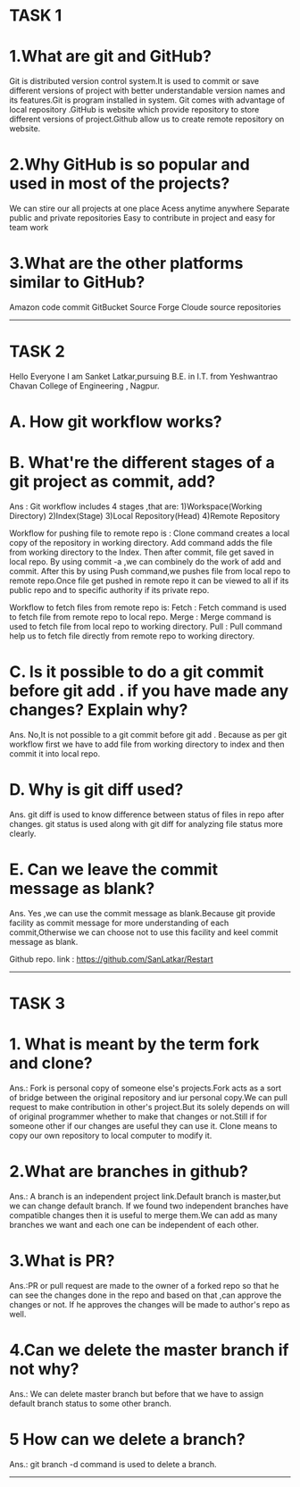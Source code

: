 # TASK 1

# 1.What are git and GitHub?
Git is distributed version control system.It is used to commit or save different versions of project with better understandable version names and its features.Git is program installed in system. Git comes with advantage of local repository .GitHub is website which provide repository to store different versions of project.Github allow us to create remote repository on website.


# 2.Why GitHub is so popular and used in most of the projects?
We can stire our all projects at one place
Acess anytime anywhere
Separate public and private repositories
Easy to contribute in project and easy for team work

# 3.What are the other platforms similar to GitHub?
Amazon code commit
GitBucket
Source Forge
Cloude source repositories

_______________________________________________________________

# TASK 2

Hello Everyone
I am Sanket Latkar,pursuing B.E. in I.T. from Yeshwantrao Chavan College of Engineering , Nagpur.

# A. How git workflow works?
# B. What're the different stages of a git project as commit, add? 
Ans : 
Git workflow includes 4 stages ,that are:
1)Workspace(Working Directory)
2)Index(Stage)
3)Local Repository(Head)
4)Remote Repository

Workflow for pushing file to remote repo is :
Clone command creates a local copy of the repository in working directory.
Add command adds the file from working directory to the Index.
Then after commit, file get saved in local repo.
By using commit -a ,we can combinely do the work of add and commit.
After this by using Push command,we pushes file from local repo to remote repo.Once file get pushed in remote repo it can be viewed to all if its public repo and to specific authority if its private repo.

Workflow to fetch files from remote repo is:
Fetch : Fetch command is used to fetch file from remote repo to local repo.
Merge : Merge command is used to fetch file from local repo to working directory.
Pull : Pull command help us to fetch file directly from remote repo to working directory.


# C. Is it possible to do a git commit before git add . if you have made any changes? Explain why? 
Ans. No,It is not possible to a git commit before git add . Because as per git workflow first we have to add file from working directory to index and then commit it into local repo.

# D. Why is git diff used?
Ans. git diff is used to know difference between status of files in repo after changes. git status is used along with git diff for analyzing file status more clearly.

# E. Can we leave the commit message as blank?
Ans. Yes ,we can use the commit message as blank.Because git provide facility as commit message for more understanding of each commit,Otherwise we can choose not to use this facility and keel commit message as blank.

Github repo. link : 
https://github.com/SanLatkar/Restart 

________________________________________________________________

# TASK 3

# 1. What is meant by the term fork and clone?
Ans.: Fork is personal copy of someone else's projects.Fork acts as a sort of bridge between the original repository and iur personal copy.We can pull request to make contribution in other's project.But its solely depends on will of original programmer whether to make that changes or not.Still if for someone other if our changes are useful they can use it.
Clone means to copy our own repository to local computer to modify it.

# 2.What are branches in github?
Ans.: A branch is an independent project link.Default branch is master,but we can change default branch. If we found two independent branches have compatible changes then it is useful to merge them.We can add as many branches we want and each one can be independent of each other.

# 3.What is PR?
Ans.:PR or pull request are made to the owner of a forked repo so that he can see the changes done in the repo and based on that ,can approve the changes or not. If he approves the changes will be made to author's repo as well.

# 4.Can we delete the master branch if not why? 
Ans.: We can delete master branch but before that we have to assign default branch status to some other branch.

# 5 How can we delete a branch?
Ans.: git branch -d command is used to delete a branch.

_________________________________________________________________
